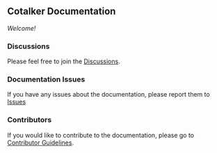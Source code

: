 ## Cotalker Documentation

_Welcome!_

### Discussions
Please feel free to join the [Discussions](https://github.com/Cotalker/documentation/discussions).

### Documentation Issues
If you have any issues about the documentation, please report them to [Issues](https://github.com/Cotalker/documentation/issues)

### Contributors
If you would like to contribute to the documentation, please go to [Contributor Guidelines](https://github.com/Cotalker/documentation/blob/main/contributors.md).
